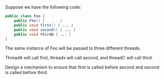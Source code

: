 Suppose we have the following code:

```java
public class Foo {
    public Foo() { . . . }
    public void first() { ... }
    public void second() { ... }
    public void thirdQ { ... }
}
```

The same instance of Foo will be passed to three different threads.

ThreadA will call first, threads will call second, and threadC will call third.

Design a mechanism to ensure that first is called before second and second is called before third.
